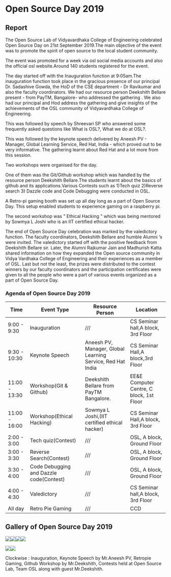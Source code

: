 # Open Source Day 2019

## Report

The Open Source Lab of Vidyavardhaka College of Engineering celebrated Open Source Day on 21st September 2019.The main objective of the event was to promote the spirit of open source to the local student community.

The event was promoted for a week via osl social media accounts and also the official osl website.Around 140 students registered for the event.

The day started off with the Inauguration function at 9:05am.The inauguration function took place in the gracious presence of our principal Dr. Sadashive Gowda, the HoD of the CSE department - Dr Ravikumar and also the faculty coordinators. We had our resource person Deekshith Bellare present - from PayTM, Bangalore- who addressed the gathering . We also had our principal and Hod address the gathering and give insights of the achievements of the OSL community of Vidyavardhaka College of Engineering.

This was followed by speech by Shreevari SP who answered some frequently asked questions like What is OSL?, What we do at OSL?.

This was followed by the keynote speech delivered by Aneesh PV - Manager, Global Learning Service, Red Hat, India - which proved out to be very informative. The gathering learnt about Red Hat and a lot more from this session.

Two workshops were organised for the day.

One of them was the Git/Github workshop which was handled by the resource person Deekshith Bellare.The students learnt about the basics of github and its applications.Various Contests such as 1)Tech quiz 2)Reverse search 3) Dazzle code and Code Debugging were conducted in OSL.

A Retro-pi gaming booth was set up all day long as a part of Open Source Day. This setup enabled students to experience gaming on a raspberry pi.

The second workshop was " Ethical Hacking " which was being mentored by Sowmya L Joshi who is an IIT certified ethical hacker.

The end of Open Source Day celebration was marked by the valedictory function. The faculty coordinators, Deekshith Bellare and humble Alumni ‘s were invited. The valedictory started off with the positive feedback from Deekshith Bellare sir. Later, the Alumni Rajkumar Jain and Madhurish Katta shared information on how they expanded the Open source community in Vidya Vardhaka College of Engineering and their experiences as a member of OSL. Last but not the least, the prizes were distributed to the contest winners by our faculty coordinators and the participation certificates were given to all the people who were a part of various events organized as a part of Open Source Day.

### Agenda of Open Source Day 2019

| Time              | Event Type               | Resource Person                                 | Location           |                  
| ----------------- | -------------- | ----------------- | --------------------------------| 
| 9:00 - 9:30 | Inauguration |  ///  | CS Seminar hall,A block, 3rd Floor |
| 9:30 - 10:30 | Keynote Speech | Aneesh PV, Manager, Global Learning Service, Red Hat India | CS Seminar Hall,A block,3rd Floor | 
| 11:00 - 13:30 | Workshop(Git & Github) | Deekshith Bellare from PayTM Bangalore. | EE&E Computer Centre, C block, 1st Floor  |
| 11:00 - 16:00 | Workshop(Ethical Hacking) | Sowmya L Joshi,(IIT certified ethical hacker) | CS Seminar Hall,A block, 3rd Floor |
| 2:00 - 3:00 | Tech quiz(Contest) |  ///  | OSL, A block, Ground Floor |
| 3:00 - 3:30 | Reverse Search(Contest) |  /// | OSL, A block, Ground Floor |
| 3:30 - 4:00 | Code Debugging and Dazzle code(Contest) |  ///  | OSL, A block, Ground Floor |
| 4:00 - 4:30 | Valedictory |  ///  | CS Seminar hall,A block, 3rd Floor |
| All day | Retro Pie Gaming |  ///  | CCD |




## Gallery of Open Source Day 2019

![](https://lh3.googleusercontent.com/H4Ztff7JxHZummfeyGL-B1r11UYeIF0FF5O8TXmzGJ0OHSF5xzLiO-OVTAFxtESQlQF3fA0Gl7QwWgCBmaz1hVF7C5HXMrIMX6LG18y-Uk_C_1bBPtsYY9xTliDYqLuyNcZx6Qxk)![](https://lh4.googleusercontent.com/v7rkHZQqbM8qOXq8Z0XkS1VJ1HZPaT9gOCSBg-jleQSshz47NnXPtesvYKb6JLSzcRnkg7h1fT-QKR1LoMvmQMJZDhIFjhMf9esJYHmRoxDc7zwyao2oi_jZju_ElBMFL-tmc-ug)![](https://lh5.googleusercontent.com/klXyM9RjSDC-mnYo94h-PToO2EdunSx6gbHRfGW-VxPlPl1PTh6s4Kq8PdueV3CdF5OU0AuvrlRp4Wu94BHVkDzkIsY18bxtVOdw8HS3526VuMN1sc51AfBre-nuD4bwCQ707qNE)![](https://lh6.googleusercontent.com/fVingts_vJyF9pSfcSq-qqcaiHdJ_euI5BS8Udq04UUHesP_TiieG4l2TICT3dhzra81kF2DUmC2LCBJ420HOCkKFPdu9AeiOAMI0uUoGl2nDnSFqA5-i8Nzi230UG5fhv7GZrSe)

![](https://lh3.googleusercontent.com/4moc2ekY6wiq25HBny6wqn7pXsiiV9daIdoVjNssHYDJrT83ttYDCpFnhy8cA-qATBvPykwWm9MWNSetIf1pYVCD4ZDERARGqVplhUr6izZB-mopovH5Qs7QQUWMqfR-Uba-tsI1)![](https://lh5.googleusercontent.com/TUqfRI0f2uiMhDNAcIP-yueRMk9wCKQkMOBbSS1FFsphHFOQYD1NQWvJk91orA8DcQ6d4v1VJ7bcCcDz4gRBzTpQzLBGQh3uVotQFkeZKdD_ODDR3GY6DQJh0aXd0P9fJQ61j0kp)

Clockwise : Inauguration, Keynote Speech by Mr.Aneesh PV, Retropie Gaming, Github Workshop by Mr.Deekshith, Contests held at Open Source Lab, Team OSL along with guest Mr.Deekshith.
